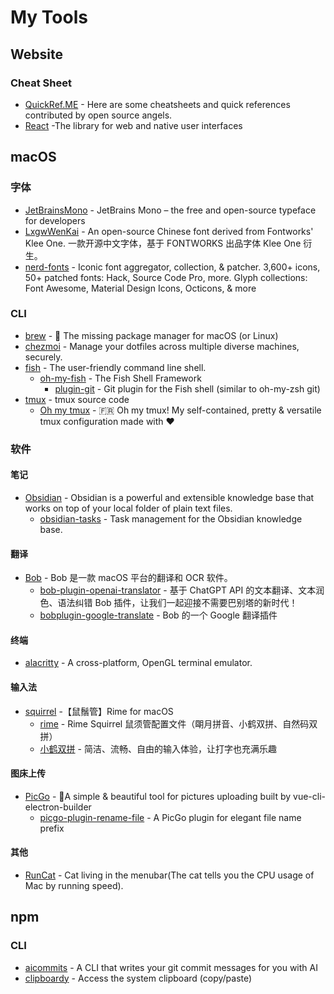 # My Tools

## Website

### Cheat Sheet

- [QuickRef.ME](https://quickref.me/) - Here are some cheatsheets and quick references contributed by open source angels.
- [React](https://react.dev/) -The library for web and native user interfaces

## macOS

### 字体

- [JetBrainsMono](https://github.com/JetBrains/JetBrainsMono) - JetBrains Mono – the free and open-source typeface for developers
- [LxgwWenKai](https://github.com/lxgw/LxgwWenKai) - An open-source Chinese font derived from Fontworks' Klee One. 一款开源中文字体，基于 FONTWORKS 出品字体 Klee One 衍生。
- [nerd-fonts](https://github.com/ryanoasis/nerd-fonts) - Iconic font aggregator, collection, & patcher. 3,600+ icons, 50+ patched fonts: Hack, Source Code Pro, more. Glyph collections: Font Awesome, Material Design Icons, Octicons, & more

### CLI

- [brew](https://github.com/Homebrew/brew) - 🍺 The missing package manager for macOS (or Linux)
- [chezmoi](https://github.com/twpayne/chezmoi) - Manage your dotfiles across multiple diverse machines, securely.
- [fish](https://github.com/fish-shell/fish-shell) - The user-friendly command line shell.
  - [oh-my-fish](https://github.com/oh-my-fish/oh-my-fish) - The Fish Shell Framework
    - [plugin-git](https://github.com/jhillyerd/plugin-git) - Git plugin for the Fish shell (similar to oh-my-zsh git)
- [tmux](https://github.com/tmux/tmux) - tmux source code
  - [Oh my tmux](https://github.com/gpakosz/.tmux) - 🇫🇷 Oh my tmux! My self-contained, pretty & versatile tmux configuration made with ❤️

### 软件

#### 笔记

- [Obsidian](https://obsidian.md/) - Obsidian is a powerful and extensible knowledge base
  that works on top of your local folder of plain text files.
  - [obsidian-tasks](https://github.com/obsidian-tasks-group/obsidian-tasks) - Task management for the Obsidian knowledge base.

#### 翻译

- [Bob](https://github.com/ripperhe/Bob) - Bob 是一款 macOS 平台的翻译和 OCR 软件。
  - [bob-plugin-openai-translator](https://github.com/yetone/bob-plugin-openai-translator) - 基于 ChatGPT API 的文本翻译、文本润色、语法纠错 Bob 插件，让我们一起迎接不需要巴别塔的新时代！
  - [bobplugin-google-translate](https://github.com/roojay520/bobplugin-google-translate) - Bob 的一个 Google 翻译插件

#### 终端

- [alacritty](https://github.com/alacritty/alacritty) - A cross-platform, OpenGL terminal emulator.

#### 输入法

- [squirrel](https://github.com/rime/squirrel) -【鼠鬚管】Rime for macOS
  - [rime](https://github.com/ssnhd/rime) - Rime Squirrel 鼠须管配置文件（朙月拼音、小鹤双拼、自然码双拼）
  - [小鹤双拼](https://www.flypy.com/) - 简洁、流畅、自由的输入体验，让打字也充满乐趣

#### 图床上传

- [PicGo](https://github.com/Molunerfinn/PicGo) - 🚀A simple & beautiful tool for pictures uploading built by vue-cli-electron-builder
  - [picgo-plugin-rename-file](https://github.com/liuwave/picgo-plugin-rename-file) - A PicGo plugin for elegant file name prefix

#### 其他

- [RunCat](https://kyome.io/runcat/index.html) - Cat living in the menubar(The cat tells you the CPU usage of Mac by running speed).

## npm

### CLI

- [aicommits](https://github.com/Nutlope/aicommits) - A CLI that writes your git commit messages for you with AI
- [clipboardy](https://github.com/sindresorhus/clipboardy) - Access the system clipboard (copy/paste)
